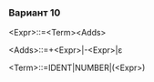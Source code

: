 ### Вариант 10
\<Expr>::=\<Term>\<Adds>

\<Adds>::=+\<Expr>|-\<Expr>|ε

\<Term>::=IDENT|NUMBER|(\<Expr>)

